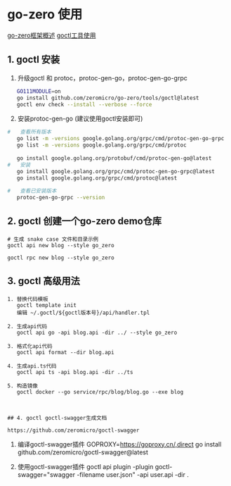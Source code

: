 # go-zero 使用

[go-zero框架概述](https://go-zero.dev/docs/concepts/overview)
[goctl工具使用](https://go-zero.dev/docs/tasks/installation/goctl)

## 1. goctl 安装

1. 升级goctl 和 protoc，protoc-gen-go，protoc-gen-go-grpc
```sh
   GO111MODULE=on 
   go install github.com/zeromicro/go-zero/tools/goctl@latest
   goctl env check --install --verbose --force
```

2. 安装protoc-gen-go (建议使用goctl安装即可)
```sh
#   查看所有版本
   go list -m -versions google.golang.org/grpc/cmd/protoc-gen-go-grpc
   go list -m -versions google.golang.org/grpc/cmd/protoc
   
   go install google.golang.org/protobuf/cmd/protoc-gen-go@latest
#   安装
   go install google.golang.org/grpc/cmd/protoc-gen-go-grpc@latest
   go install google.golang.org/grpc/cmd/protoc@latest
   
#   查看已安装版本
   protoc-gen-go-grpc --version
```

## 2. goctl 创建一个go-zero demo仓库

```
# 生成 snake case 文件和目录示例
goctl api new blog --style go_zero

goctl rpc new blog --style go_zero
```

## 3. goctl 高级用法
```
1. 替换代码模板
   goctl template init
   编辑 ~/.goctl/${goctl版本号}/api/handler.tpl

2. 生成api代码
   goctl api go -api blog.api -dir ../ --style go_zero
   
3. 格式化api代码
   goctl api format --dir blog.api
   
4. 生成api.ts代码
   goctl api ts -api blog.api -dir ../ts
   
5. 构造镜像
   goctl docker --go service/rpc/blog/blog.go --exe blog
   
```

```

## 4. goctl goctl-swagger生成文档

https://github.com/zeromicro/goctl-swagger

```
1. 编译goctl-swagger插件
   GOPROXY=https://goproxy.cn/,direct go install github.com/zeromicro/goctl-swagger@latest

2. 使用goctl-swagger插件
   goctl api plugin -plugin goctl-swagger="swagger -filename user.json" -api user.api -dir .
```

